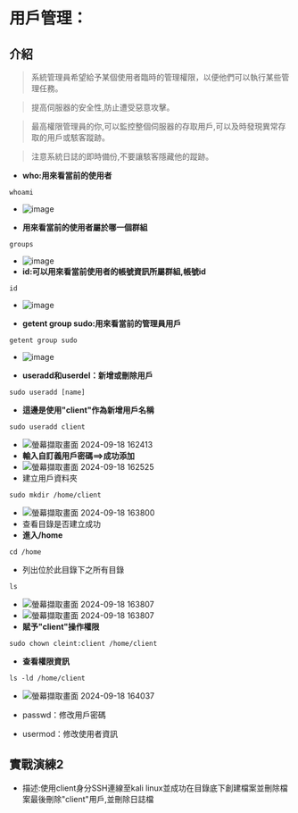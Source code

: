 # 用戶管理：
## 介紹
>  系統管理員希望給予某個使用者臨時的管理權限，以便他們可以執行某些管理任務。

> 提高伺服器的安全性,防止遭受惡意攻擊。

> 最高權限管理員的你,可以監控整個伺服器的存取用戶,可以及時發現異常存取的用戶或駭客蹤跡。

> 注意系統日誌的即時備份,不要讓駭客隱藏他的蹤跡。

- **who:用來看當前的使用者**
```
whoami
```
- ![image](https://github.com/user-attachments/assets/8233ee6a-6491-4e38-a545-834531bb2274)

- **用來看當前的使用者屬於哪一個群組**
```
groups
```
- ![image](https://github.com/user-attachments/assets/a38cbb0d-cc8e-40e6-953b-4878ec2495ec)
- **id:可以用來看當前使用者的帳號資訊所屬群組,帳號id**
```
id
```
- ![image](https://github.com/user-attachments/assets/27c9b649-80e0-4ecc-aec5-5732ef025ad4)

- **getent group sudo:用來看當前的管理員用戶**
```
getent group sudo
```
- ![image](https://github.com/user-attachments/assets/04180199-51c3-443c-9bc6-9027b250905c)

- **useradd和userdel：新增或刪除用戶**
```
sudo useradd [name]
```
- **這邊是使用"client"作為新增用戶名稱**
```
sudo useradd client
```
- ![螢幕擷取畫面 2024-09-18 162413](https://github.com/user-attachments/assets/856023dd-0466-4211-9a4a-059c250e9706)
- **輸入自訂義用戶密碼==>成功添加**
- ![螢幕擷取畫面 2024-09-18 162525](https://github.com/user-attachments/assets/83028843-ecbd-4342-8223-f728d28c5f66)
- 建立用戶資料夾
```
sudo mkdir /home/client
```
- ![螢幕擷取畫面 2024-09-18 163800](https://github.com/user-attachments/assets/ac82e3ad-82b4-46bc-bed2-b0fe77c198d1)
- 查看目錄是否建立成功
- **進入/home**
```
cd /home
```
- 列出位於此目錄下之所有目錄
```
ls
```
- ![螢幕擷取畫面 2024-09-18 163807](https://github.com/user-attachments/assets/96bb09b6-fb89-4d48-9487-3566fae3ca93)
- ![螢幕擷取畫面 2024-09-18 163807](https://github.com/user-attachments/assets/dfcd724b-ec85-4a49-8b7e-7b2b197a8214)
- **賦予"client"操作權限**
```
sudo chown cleint:client /home/client
```
- **查看權限資訊**
```
ls -ld /home/client
```
- ![螢幕擷取畫面 2024-09-18 164037](https://github.com/user-attachments/assets/54a3928f-83f8-4455-9d11-f30f124a3bf8)

- passwd：修改用戶密碼
- usermod：修改使用者資訊

## 實戰演練2
- 描述:使用client身分SSH連線至kali linux並成功在目錄底下創建檔案並刪除檔案最後刪除"client"用戶,並刪除日誌檔
